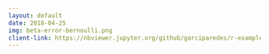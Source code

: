 ```yaml
---
layout: default
date: 2018-04-25
img: beta-error-bernoulli.png
client-link: https://nbviewer.jupyter.org/github/garciparedes/r-examples/blob/master/notebooks/beta-error-bernoulli-hypothesis-test.ipynb
---
```

